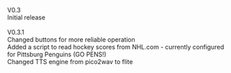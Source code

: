 V0.3 <br>
Initial release
<br><br>
V0.3.1 <br>
Changed buttons for more reliable operation<br>
Added a script to read hockey scores from NHL.com - currently configured for Pittsburg Penguins (GO PENS!)<br>
Changed TTS engine from pico2wav to flite
